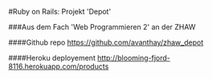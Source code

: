 #Ruby on Rails: Projekt 'Depot'

###Aus dem Fach 'Web Programmieren 2' an der ZHAW


####Github repo
https://github.com/avanthay/zhaw_depot

####Heroku deployement
http://blooming-fjord-8116.herokuapp.com/products
